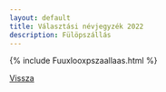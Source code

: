 ```yaml
---
layout: default
title: Választási névjegyzék 2022
description: Fülöpszállás
---
```


{% include Fuuxlooxpszaallaas.html %}

[Vissza](./)